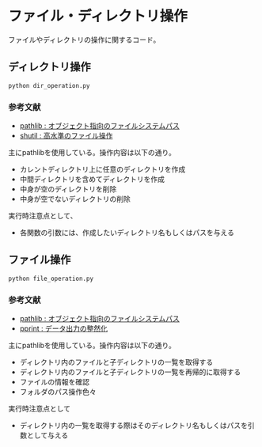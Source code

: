 # ファイル・ディレクトリ操作
ファイルやディレクトリの操作に関するコード。
## ディレクトリ操作
```
python dir_operation.py
```
### 参考文献
- [pathlib : オブジェクト指向のファイルシステムパス](https://docs.python.org/ja/3/library/pathlib.html)
- [shutil : 高水準のファイル操作](https://docs.python.org/ja/3/library/shutil.html)

主にpathlibを使用している。操作内容は以下の通り。
- カレントディレクトリ上に任意のディレクトリを作成
- 中間ディレクトリを含めてディレクトリを作成
- 中身が空のディレクトリを削除
- 中身が空でないディレクトリの削除

実行時注意点として、
- 各関数の引数には、作成したいディレクトリ名もしくはパスを与える

## ファイル操作
```
python file_operation.py
```
### 参考文献
- [pathlib : オブジェクト指向のファイルシステムパス](https://docs.python.org/ja/3/library/pathlib.html)
- [pprint : データ出力の整然化](https://docs.python.org/ja/3/library/pprint.html)

主にpathlibを使用している。操作内容は以下の通り。
- ディレクトリ内のファイルと子ディレクトリの一覧を取得する
- ディレクトリ内のファイルと子ディレクトリの一覧を再帰的に取得する
- ファイルの情報を確認
- フォルダのパス操作色々

実行時注意点として
- ディレクトリ内の一覧を取得する際はそのディレクトリ名もしくはパスを引数として与える
